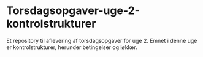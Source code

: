 # Torsdagsopgaver-uge-2-kontrolstrukturer
Et repository til aflevering af torsdagsopgaver for uge 2. Emnet i denne uge er kontrolstrukturer, herunder betingelser og løkker.
